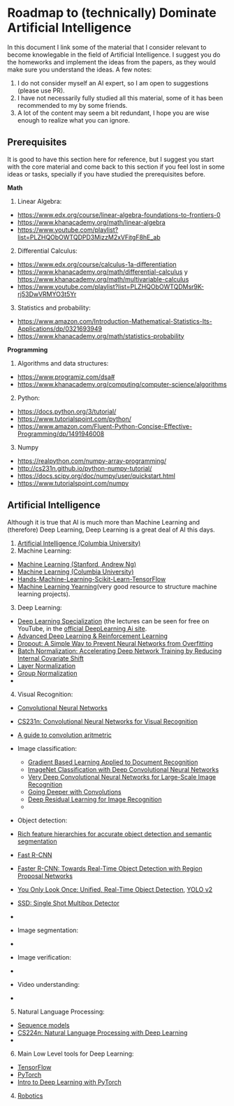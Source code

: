 # Roadmap to (technically) Dominate Artificial Intelligence

In this document I link some of the material that I consider relevant to become knowlegable in the field of Artificial Intelligence. I suggest you do the homeworks and implement the ideas from the papers, as they would make sure you understand the ideas. A few notes:
1. I do not consider myself an AI expert, so I am open to suggestions (please use PR).
2. I have not necessarily fully studied all this material, some of it has been recommended to my by some friends.
3. A lot of the content may seem a bit redundant, I hope you are wise enough to realize what you can ignore.

## Prerequisites
It is good to have this section here for reference, but I suggest you start with the core material and come back to this section if you feel lost in some ideas or tasks, specially if you have studied the prerequisites before.

**Math**

1. Linear Algebra:
  * https://www.edx.org/course/linear-algebra-foundations-to-frontiers-0
  * https://www.khanacademy.org/math/linear-algebra
  * https://www.youtube.com/playlist?list=PLZHQObOWTQDPD3MizzM2xVFitgF8hE_ab
2. Differential Calculus:
  * https://www.edx.org/course/calculus-1a-differentiation
  * https://www.khanacademy.org/math/differential-calculus y https://www.khanacademy.org/math/multivariable-calculus
  * https://www.youtube.com/playlist?list=PLZHQObOWTQDMsr9K-rj53DwVRMYO3t5Yr
3. Statistics and probability:
  * https://www.amazon.com/Introduction-Mathematical-Statistics-Its-Applications/dp/0321693949
  * https://www.khanacademy.org/math/statistics-probability
  
  **Programming**
  
1. Algorithms and data structures:
  * https://www.programiz.com/dsa#
  * https://www.khanacademy.org/computing/computer-science/algorithms
2. Python:
  * https://docs.python.org/3/tutorial/
  * https://www.tutorialspoint.com/python/
  * https://www.amazon.com/Fluent-Python-Concise-Effective-Programming/dp/1491946008
3. Numpy
  * https://realpython.com/numpy-array-programming/
  * http://cs231n.github.io/python-numpy-tutorial/
  * https://docs.scipy.org/doc/numpy/user/quickstart.html
  * https://www.tutorialspoint.com/numpy
  
## Artificial Intelligence
Although it is true that AI is much more than Machine Learning and (therefore) Deep Learning, Deep Learning is a great deal of AI this days.
1. [Artificial Intelligence (Columbia University)](https://www.edx.org/course/artificial-intelligence-ai)
2. Machine Learning:
 * [Machine Learning (Stanford, Andrew Ng)](https://www.coursera.org/learn/machine-learning)
 * [Machine Learning (Columbia University)](https://www.edx.org/course/machine-learning)
 * [Hands-Machine-Learning-Scikit-Learn-TensorFlow](https://www.amazon.com/Hands-Machine-Learning-Scikit-Learn-TensorFlow/dp/1491962291)
* [Machine Learning Yearning](https://www.mlyearning.org/)(very good resource to structure machine learning projects).
3. Deep Learning:
 * [Deep Learning Specialization](https://www.coursera.org/specializations/deep-learning) (the lectures can be seen for free on YouTube, in the [official DeepLearning Ai site](https://www.youtube.com/channel/UCcIXc5mJsHVYTZR1maL5l9w).
 * [Advanced Deep Learning & Reinforcement Learning](https://www.youtube.com/playlist?list=PLqYmG7hTraZDNJre23vqCGIVpfZ_K2RZs)
 * [Dropout: A Simple Way to Prevent Neural Networks from Overfitting](https://www.cs.toronto.edu/~hinton/absps/JMLRdropout.pdf)
 * [Batch Normalization: Accelerating Deep Network Training by Reducing Internal Covariate Shift](https://arxiv.org/abs/1502.03167)
 * [Layer Normalization](https://arxiv.org/abs/1607.06450)
 * [Group Normalization](https://arxiv.org/abs/1803.08494)
 * []()
4. Visual Recognition:
 * [Convolutional Neural Networks](https://www.coursera.org/learn/convolutional-neural-networks?specialization=deep-learning)
 * [CS231n: Convolutional Neural Networks for Visual Recognition](http://cs231n.stanford.edu/)
 * [A guide to convolution aritmetric](https://arxiv.org/pdf/1603.07285v1.pdf)
 * Image classification:

    * [Gradient Based Learning Applied to Document Recognition](http://yann.lecun.com/exdb/publis/pdf/lecun-01a.pdf)
    * [ImageNet Classification with Deep Convolutional Neural Networks](https://papers.nips.cc/paper/4824-imagenet-classification-with-deep-convolutional-neural-networks.pdf)
    * [Very Deep Convolutional Neural Networks for Large-Scale Image Recognition](https://arxiv.org/abs/1409.1556)
    * [Going Deeper with Convolutions](https://arxiv.org/abs/1409.4842)
    * [Deep Residual Learning for Image Recognition](https://arxiv.org/abs/1512.03385)
    * []()
 * Object detection:
  * [Rich feature hierarchies for accurate object detection and semantic segmentation](https://arxiv.org/abs/1311.2524)
  * [Fast R-CNN](https://arxiv.org/abs/1504.08083)
  * [Faster R-CNN: Towards Real-Time Object Detection with Region Proposal Networks](https://arxiv.org/abs/1506.01497)
  * [You Only Look Once: Unified, Real-Time Object Detection](https://arxiv.org/abs/1506.02640), [YOLO v2](https://arxiv.org/abs/1612.08242)
  * [SSD: Single Shot Multibox Detector](https://arxiv.org/abs/1512.02325)
  * []()
 * Image segmentation:
  * []()
 * Image verification:
  * []()
 * Video understanding:
  * []()
5. Natural Language Processing:
 * [Sequence models](https://www.coursera.org/learn/nlp-sequence-models)
 * [CS224n: Natural Language Processing with Deep Learning](http://web.stanford.edu/class/cs224n/)
 * []()
6. Main Low Level tools for Deep Learning:
 * [TensorFlow](https://www.tensorflow.org/)
 * [PyTorch](https://pytorch.org/)
 * [Intro to Deep Learning with PyTorch](https://www.udacity.com/course/deep-learning-pytorch--ud188)
4. [Robotics](https://www.edx.org/course/robotics-1)

 
 
  
  
 
